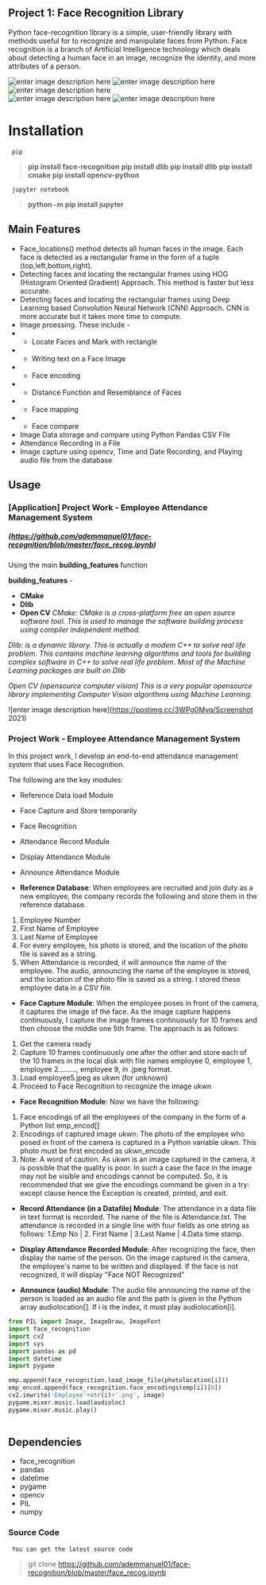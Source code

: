 
## Project 1: Face Recognition Library

Python face-recognition library is a simple, user-friendly library with methods useful for to recognize and manipulate faces from Python. Face recognition is a branch of Artificial Intelligence technology which deals about detecting a human face in an image, recognize the identity, and more attributes of a person.

 ![enter image description here](https://img.shields.io/badge/pypi-v3.0.0-green)
 ![enter image description here](https://img.shields.io/badge/py-jupyter-pink) 
 ![enter image description here](https://img.shields.io/badge/pip-dlib-white)  
 ![enter image description here](https://img.shields.io/badge/pip-cmake-white)
 ![enter image description here](https://img.shields.io/badge/pip-opencv-white)  


# Installation

<code> pip </code>

> **pip install face-recognition**
> **pip install dlib**
> **pip install dlib**
> **pip install cmake**
> **pip install opencv-python**

<code> jupyter notebook </code>
> **python -m pip install jupyter**



## Main Features

* Face_locations() method detects all human faces in the image. Each face is detected as a rectangular frame in the form of a tuple (top,left,bottom,right). 
* Detecting faces and locating the rectangular frames using HOG (Histogram Oriented Gradient) Approach. This method is faster but less accurate. 
* Detecting faces and locating the rectangular frames using Deep Learning based Convolution Neural Network (CNN) Approach. CNN is more accurate but it takes more time to compute. 
* Image proessing. These include - 
* * Locate Faces and Mark with rectangle
* * Writing text on a Face Image
* * Face encoding
* * Distance Function and Resemblance of Faces
* * Face mapping
* * Face compare
* Image Data storage and compare using Python Pandas CSV File
* Attendance Recording in a File
* Image capture using opencv, Time and Date Recording, and Playing audio file from the database

## Usage

### [Application] Project Work - Employee Attendance Management System
##### (https://github.com/ademmanuel01/face-recognition/blob/master/face_recog.ipynb)



Using the main **building_features** function

**building_features** - 
* **CMake**
* **Dlib**
* **Open CV**
*CMake: CMake is a cross-platform free an open source software tool. This is used to manage the software building process using compiler independent method*.

*Dlib: is a dynamic library. This is actually a modem C++ to solve real life problem. This contains machine learning algorithms and tools for building complex software in C++ to solve real life problem. Most of the Machine Learning packages are built on Dlib*

*Open CV (opensource computer vision) This is a very popular opensource library implementing Computer Vision algorithms using Machine Learning*.

![enter image description here](https://postimg.cc/3WPg0Myq/Screenshot 2021)
 


### Project Work - Employee Attendance Management System
In this project work, I develop an end-to-end attendance management system that uses Face Recognition.

The following are the key modules:
* Reference Data load Module
* Face Capture and Store temporarily
* Face Recognition
* Attendance Record Module
* Display Attendance Module
* Announce Attendance Module

* **Reference Database**: When employees are recruited and join duty as a new employee, the company records the following and store them in the reference database.
1. Employee Number
2. First Name of Employee
3. Last Name of Employee
4. For every employee, his photo is stored, and the location of the photo file is saved as a string.
5. When Attendance is recorded, it will announce the name of the employee. The audio, announcing the name of the employee is stored, and the location of the photo file is saved as a string. 
I stored these employee data in a CSV file.

* **Face Capture Module**: When the employee poses in front of the camera, it captures the image of the face. As the image capture happens continuously, I capture the image frames continuously for 10 frames and then choose the middle one 5th frame. The approach is as follows:
1. Get the camera ready
2. Capture 10 frames continuously one after the other and store each of the 10 frames in the local disk with file names employee 0, employee 1, employee 2………, employee 9, in .jpeg format.
3. Load employee5.jpeg as ukwn (for unknown)
4. Proceed to Face Recognition to recognize the image ukwn


* **Face Recognition Module**: Now we have the following:
1. Face encodings of all the employees of the company in the form of a Python list emp_encod[]
2. Encodings of captured image ukwn: The photo of the employee who posed in front of the camera is captured in a Python variable ukwn. This photo must be first encoded as ukwn_encode
3. Note: A word of caution. As ukwn is an image captured in the camera, it is possible that the quality is poor. In such a case the face in the image may not be visible and encodings cannot be computed. So, it is recommended that we give the encodings command be given in a try: except clause hence the Exception is created, printed, and exit. 

* **Record Attendance (in a Datafile) Module**: The attendance in a data file in text format is recorded. The name of the file is Attendance.txt. The attendance is recorded in a single line with four fields as one string as follows:
1.Emp No | 2. First Name | 3.Last Name | 4.Data time stamp. 

* **Display Attendance Recorded Module**: After recognizing the face, then display the name of the person. On the image captured in the camera, the employee's name to be written and displayed. If the face is not recognized, it will display "Face NOT Recognized"

* **Announce (audio) Module**: The audio file announcing the name of the person is loaded as an audio file and the path is given in the Python array audiolocation[]. If i is the index, it must play audiolocation[i].

```python
from PIL import Image, ImageDraw, ImageFont
import face_recognition
import cv2
import sys
import pandas as pd
import datetime
import pygame

emp.append(face_recognition.load_image_file(photolocation[i]))
emp_encod.append(face_recognition.face_encodings(emp[i])[0]) 
cv2.imwrite('Employee'+str(i)+'.png', image)
pygame.mixer.music.load(audioloc)
pygame.mixer.music.play()
    
```


## Dependencies

* face_recognition
* pandas 
* datetime 
* pygame
* opencv
* PIL
* numpy 


### Source Code

<code> You can get the latest source code </code>

> git clone https://github.com/ademmanuel01/face-recognition/blob/master/face_recog.ipynb 
